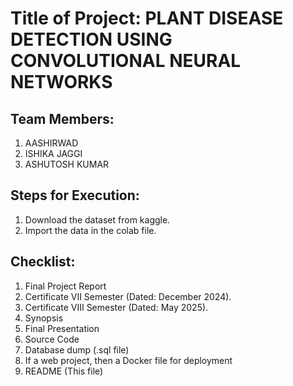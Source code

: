 # Title of Project: PLANT DISEASE DETECTION USING CONVOLUTIONAL NEURAL NETWORKS

## Team Members:
1. AASHIRWAD
2. ISHIKA JAGGI
3. ASHUTOSH KUMAR

## Steps for Execution:
1. Download the dataset from kaggle.
2. Import the data in the colab file.

## Checklist:
1. Final Project Report
2. Certificate VII Semester (Dated: December 2024).
3. Certificate VIII Semester (Dated: May 2025).
4. Synopsis
5. Final Presentation
6. Source Code
7. Database dump (.sql file)
8. If a web project, then a Docker file for deployment
9. README (This file)

